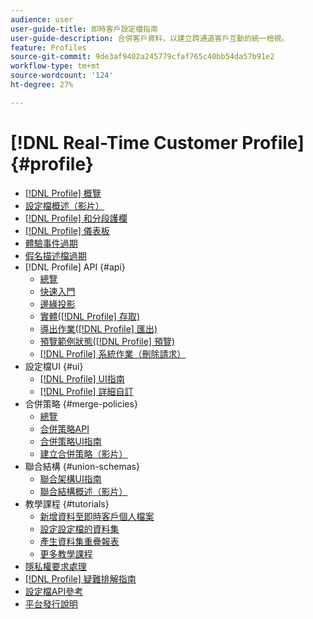 ```yaml
---
audience: user
user-guide-title: 即時客戶設定檔指南
user-guide-description: 合併客戶資料，以建立跨通道客戶互動的統一檢視。
feature: Profiles
source-git-commit: 9de3af9402a245779cfaf765c40bb54da57b91e2
workflow-type: tm+mt
source-wordcount: '124'
ht-degree: 27%

---
```



# [!DNL Real-Time Customer Profile] {#profile}

* [[!DNL Profile] 概覽](home.md)
* [設定檔概述（影片）](video/profile-overview.md)
* [[!DNL Profile] 和分段護欄](guardrails.md)
* [[!DNL Profile] 儀表板](ui/profile-dashboard.md)
* [體驗事件過期](event-expirations.md)
* [假名描述檔過期](pseudonymous-profiles.md)
* [!DNL Profile] API {#api}
   * [總覽](api/overview.md)
   * [快速入門](api/getting-started.md)
   * [邊緣投影](api/edge-projections.md)
   * [實體([!DNL Profile] 存取)](api/entities.md)
   * [導出作業([!DNL Profile] 匯出)](api/export-jobs.md)
   * [預覽範例狀態([!DNL Profile] 預覽)](api/preview-sample-status.md)
   * [[!DNL Profile] 系統作業（刪除請求）](api/profile-system-jobs.md)
* 設定檔UI {#ui}
   * [[!DNL Profile] UI指南](ui/user-guide.md)
   * [[!DNL Profile] 詳細自訂](ui/profile-customization.md)
* 合併策略 {#merge-policies}
   * [總覽](merge-policies/overview.md)
   * [合併策略API](api/merge-policies.md)
   * [合併策略UI指南](merge-policies/ui-guide.md)
   * [建立合併策略（影片）](video/create-merge-policies.md)
* 聯合結構 {#union-schemas}
   * [聯合架構UI指南](ui/union-schema.md)
   * [聯合結構概述（影片）](video/union-schemas-overview.md)
* 教學課程 {#tutorials}
   * [新增資料至即時客戶個人檔案](tutorials/add-profile-data.md)
   * [設定設定檔的資料集](tutorials/dataset-configuration.md)
   * [產生資料集重疊報表](tutorials/dataset-overlap-report.md)
   * [更多教學課程](https://experienceleague.adobe.com/docs/platform-learn/tutorials/overview.html?lang=zh-Hant)
* [隱私權要求處理](privacy.md)
* [[!DNL Profile] 疑難排解指南](troubleshooting.md)
* [設定檔API參考](https://www.adobe.com/go/profile-apis-en)
* [平台發行說明](https://www.adobe.com/go/platform-release-notes_tw)
